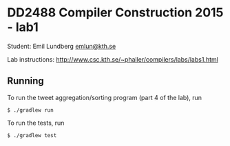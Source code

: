 DD2488 Compiler Construction 2015 - lab1
===

Student: Emil Lundberg <emlun@kth.se>

Lab instructions: http://www.csc.kth.se/~phaller/compilers/labs/labs1.html


Running
---

To run the tweet aggregation/sorting program (part 4 of the lab), run

    $ ./gradlew run

To run the tests, run

    $ ./gradlew test
